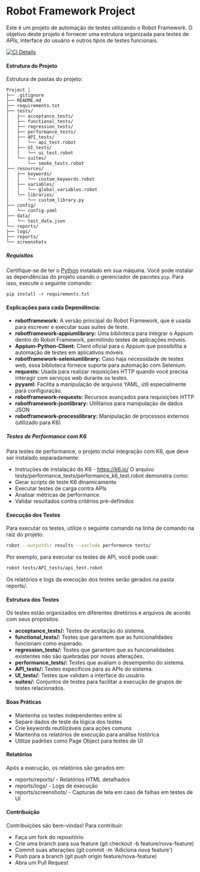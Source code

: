# Robot Framework Project
Este é um projeto de automação de testes utilizando o Robot Framework. O objetivo deste projeto é fornecer uma estrutura organizada para testes de APIs, interface do usuário e outros tipos de testes funcionais.

[![CI Details](https://github.com/AnacAntunes/RobotFramework_modelo/actions/workflows/ci_details.yml/badge.svg?branch=main)](https://github.com/AnacAntunes/RobotFramework_modelo/actions/workflows/ci_details.yml)

#### Estrutura do Projeto
Estrutura de pastas do projeto:
```
Project │ 
├── .gitignore
├── README.md
├── requirements.txt
├── tests/
│   ├── acceptance_tests/
│   ├── functional_tests/
│   ├── regression_tests/
│   ├── performance_tests/
│   ├── API_tests/
│   │   └── api_test.robot
│   ├── UI_tests/
│   │   └── ui_test.robot
│   └── suites/
│       └── smoke_tests.robot
├── resources/
│   ├── keywords/
│   │   └── custom_keywords.robot
│   ├── variables/
│   │   └── global_variables.robot
│   └── libraries/
│       └── custom_library.py
├── config/
│   └── config.yaml
├── data/
│   └── test_data.json
└── reports/
├── logs/
├── reports/
└── screenshots
```

##### Requisitos
Certifique-se de ter o [Python](https://www.python.org/) instalado em sua máquina. Você pode instalar as dependências do projeto usando o gerenciador de pacotes `pip`. Para isso, execute o seguinte comando:

```
pip install -r requirements.txt
```

#### Explicações para cada Dependência:

- **robotframework:** A versão principal do Robot Framework, que é usada para escrever e executar suas suítes de teste.
- **robotframework-appiumlibrary:** Uma biblioteca para integrar o Appium dentro do Robot Framework, permitindo testes de aplicações móveis.
- **Appium-Python-Client:** Client oficial para o Appium que possibilita a automação de testes em aplicativos móveis.
- **robotframework-seleniumlibrary:** Caso haja necessidade de testes web, essa biblioteca fornece suporte para automação com Selenium.
- **requests:** Usada para realizar requisições HTTP quando você precisa interagir com serviços web durante os testes.
- **pyyaml:** Facilita a manipulação de arquivos YAML, útil especialmente para configuração.
- **robotframework-requests:** Recursos avançados para requisições HTTP
- **robotframework-jsonlibrary:** Utilitários para manipulação de dados JSON
- **robotframework-processlibrary:** Manipulação de processos externos (utilizado para K6)

##### Testes de Performance com K6
Para testes de performance, o projeto inclui integração com K6, que deve ser instalado separadamente:
- Instruções de instalação do K6 - https://k6.io/
O arquivo tests/performance_tests/performance_k6_test.robot demonstra como:
- Gerar scripts de teste K6 dinamicamente
- Executar testes de carga contra APIs
- Analisar métricas de performance
- Validar resultados contra critérios pré-definidos

#### Execução dos Testes
Para executar os testes, utilize o seguinte comando na linha de comando na raiz do projeto:
```bash
robot --outputdir results --exclude performance tests/
```
Por exemplo, para executar os testes de API, você pode usar:

```bash
robot tests/API_tests/api_test.robot
```

Os relatórios e logs da execução dos testes serão gerados na pasta reports/.


#### Estrutura dos Testes
Os testes estão organizados em diferentes diretórios e arquivos de acordo com seus propósitos:

- **acceptance_tests/:** Testes de aceitação do sistema.
- **functional_tests/:** Testes que garantem que as funcionalidades funcionam como esperado.
- **regression_tests/:** Testes que garantem que as funcionalidades existentes não são quebradas por novas alterações.
- **performance_tests/:** Testes que avaliam o desempenho do sistema.
- **API_tests/:** Testes específicos para as APIs do sistema.
- **UI_tests/:** Testes que validam a interface do usuário.
- **suites/:** Conjuntos de testes para facilitar a execução de grupos de testes relacionados.

#### Boas Práticas
- Mantenha os testes independentes entre si
- Separe dados de teste da lógica dos testes
- Crie keywords reutilizáveis para ações comuns
- Mantenha os relatórios de execução para análise histórica
- Utilize padrões como Page Object para testes de UI

#### Relatórios
Após a execução, os relatórios são gerados em:
- reports/reports/ - Relatórios HTML detalhados
- reports/logs/ - Logs de execução
- reports/screenshots/ - Capturas de tela em caso de falhas em testes de UI

#### Contribuição
Contribuições são bem-vindas! Para contribuir:
- Faça um fork do repositório
- Crie uma branch para sua feature (git checkout -b feature/nova-feature)
- Commit suas alterações (git commit -m 'Adiciona nova feature')
- Push para a branch (git push origin feature/nova-feature)
- Abra um Pull Request
